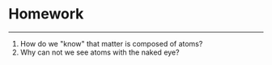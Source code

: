 # Homework

---

1. How do we "know" that matter is composed of atoms?
2. Why can not we see atoms with the naked eye?

